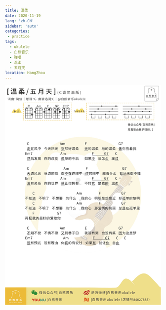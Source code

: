 ```yaml
---
title: 温柔
date: 2020-11-19
lang: 'zh-CN'
sidebar: 'auto'
categories:
 - practice
tags: 
  - ukulele 
  - 白熊音乐 
  - 弹唱 
  - 温柔
  - 五月天
location: HangZhou
---
```


![](/practice/弹唱_温柔.jpg) 

